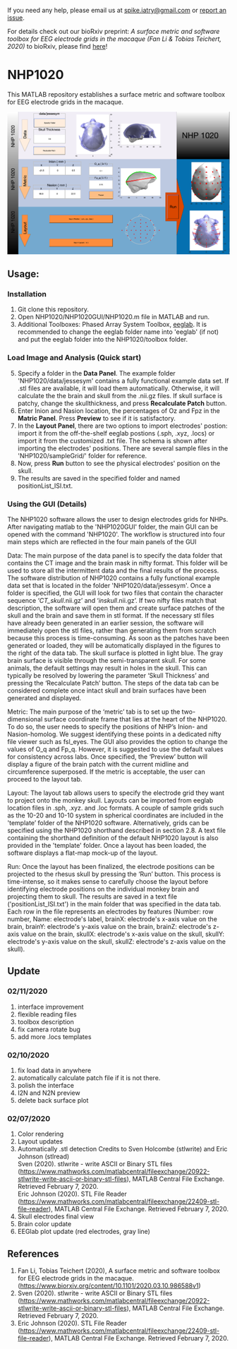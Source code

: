 If you need any help, please email us at spike.iatry@gmail.com or [report an issue](https://github.com/Teichert-Lab/NHP1020/issues).

For details check out our bioRxiv preprint: *A surface metric and software toolbox for EEG electrode grids in the macaque (Fan Li & Tobias Teichert, 2020)* to bioRxiv, please find [here](https://www.biorxiv.org/content/10.1101/2020.03.10.986588v1)!

# NHP1020
This MATLAB repository establishes a surface metric and software toolbox for EEG electrode grids in the macaque.

![GUI Overview](GUI.png)

## Usage:
### Installation
1. Git clone this repository.
2. Open NHP1020/NHP1020GUI/NHP1020.m file in MATLAB and run.
3. Additional Toolboxes: Phased Array System Toolbox, [eeglab](https://sccn.ucsd.edu/eeglab/download.php). It is recommended to change the eeglab folder name into 'eeglab' (if not) and put the eeglab folder into the NHP1020/toolbox folder.

### Load Image and Analysis (Quick start)
5. Specify a folder in the **Data Panel**. The example folder 'NHP1020/data/jessesym' contains a fully functional example data set. If .stl files are available, it will load them automatically. Otherwise, it will calculate the the brain and skull from the .nii.gz files. If skull surface is patchy, change the skullthickness, and press **Recalculate Patch** button.
6. Enter Inion and Nasion location, the percentages of Oz and Fpz in the **Matric Panel**. Press **Preview** to see if it is satisfactory. 
7. In the **Layout Panel**, there are two options to import electrodes' postion: import it from the off-the-shelf eeglab postions (.sph, .xyz, .locs) or import it from the customized .txt file. The schema is shown after importing the electrodes' positions. There are several sample files in the 'NHP1020/sampleGrid/' folder for reference.
8. Now, press **Run** button to see the physical electrodes' position on the skull.
9. The results are saved in the specified folder and named positionList_ISI.txt.


### Using the GUI (Details)
The NHP1020 software allows the user to design electrodes grids for NHPs. After navigating matlab to the 'NHP1020GUI' folder, the main GUI can be opened with the command 'NHP1020'. The workflow is structured into four main steps which are reflected in the four main panels of the GUI

Data: The main purpose of the data panel is to specify the data folder that contains the CT image and the brain mask in nifty format. This folder will be used to store all the intermittent data and the final results of the process. The software distribution of NHP1020 contains a fully functional example data set that is located in the folder 'NHP1020/data/jessesym'. Once a folder is specified, the GUI will look for two files that contain the character sequence ‘*CT_skull*.nii.gz’ and ‘*inskull*.nii.gz’. If two nifty files match that description, the software will open them and create surface patches of the skull and the brain and save them in stl format. If the necessary stl files have already been generated in an earlier session, the software will immediately open the stl files, rather than generating them from scratch because this process is time-consuming. As soon as the patches have been generated or loaded, they will be automatically displayed in the figures to the right of the data tab. The skull surface is plotted in light blue. The gray brain surface is visible through the semi-transparent skull. For some animals, the default settings may result in holes in the skull. This can typically be resolved by lowering the parameter ‘Skull Thickness’ and pressing the ‘Recalculate Patch’ button. The steps of the data tab can be considered complete once intact skull and brain surfaces have been generated and displayed.

Metric: The main purpose of the ‘metric’ tab is to set up the two-dimensional surface coordinate frame that lies at the heart of the NHP1020. To do so, the user needs to specify the positions of NHP’s Inion- and Nasion-homolog. We suggest identifying these points in a dedicated nifty file viewer such as fsl_eyes. The GUI also provides the option to change the values of O_q and Fp_q. However, it is suggested to use the default values for consistency across labs. Once specified, the ‘Preview’ button will display a figure of the brain patch with the current midline and circumference superposed. If the metric is acceptable, the user can proceed to the layout tab.

Layout: The layout tab allows users to specify the electrode grid they want to project onto the monkey skull. Layouts can be imported from eeglab location files in .sph, .xyz. and .loc formats. A couple of sample grids such as the 10-20 and 10-10 system in spherical coordinates are included in the 'template’ folder of the NHP1020 software. Alternatively, grids can be specified using the NHP1020 shorthand described in section 2.8. A text file containing the shorthand definition of the default NHP1020 layout is also provided in the 'template' folder. Once a layout has been loaded, the software displays a flat-map mock-up of the layout.

Run: Once the layout has been finalized, the electrode positions can be projected to the rhesus skull by pressing the ‘Run’ button. This process is time-intense, so it makes sense to carefully choose the layout before identifying electrode positions on the individual monkey brain and projecting them to skull. The results are saved in a text file ('positionList\_ISI.txt') in the main folder that was specified in the data tab. Each row in the file represents an electrodes by features (Number: row number, Name: electrode's label, brainX: electrode's x-axis value on the brain, brainY: electrode's y-axis value on the brain, brainZ: electrode's z-axis value on the brain, skullX: electrode's x-axis value on the skull, skullY: electrode's y-axis value on the skull, skullZ: electrode's z-axis value on the skull). 


## Update

### 02/11/2020
1. interface improvement
2. flexible reading files
3. toolbox description
4. fix camera rotate bug
5. add more .locs templates

### 02/10/2020
1. fix load data in anywhere
2. automatically calculate patch file if it is not there.
3. polish the interface
4. I2N and N2N preview
5. delete back surface plot

### 02/07/2020
1. Color rendering
2. Layout updates
3. Automatically .stl detection 
Credits to Sven Holcombe (stlwrite) and Eric Johnson (stlread)  
Sven (2020). stlwrite - write ASCII or Binary STL files (https://www.mathworks.com/matlabcentral/fileexchange/20922-stlwrite-write-ascii-or-binary-stl-files), MATLAB Central File Exchange. Retrieved February 7, 2020.  
Eric Johnson (2020). STL File Reader (https://www.mathworks.com/matlabcentral/fileexchange/22409-stl-file-reader), MATLAB Central File Exchange. Retrieved February 7, 2020.
4. Skull electrodes final view
5. Brain color update
6. EEGlab plot update (red electrodes, gray line)

## References
1. Fan Li, Tobias Teichert (2020), A surface metric and software toolbox for EEG electrode grids in the macaque. (https://www.biorxiv.org/content/10.1101/2020.03.10.986588v1)
2. Sven (2020). stlwrite - write ASCII or Binary STL files (https://www.mathworks.com/matlabcentral/fileexchange/20922-stlwrite-write-ascii-or-binary-stl-files), MATLAB Central File Exchange. Retrieved February 7, 2020.  
3. Eric Johnson (2020). STL File Reader (https://www.mathworks.com/matlabcentral/fileexchange/22409-stl-file-reader), MATLAB Central File Exchange. Retrieved February 7, 2020.
